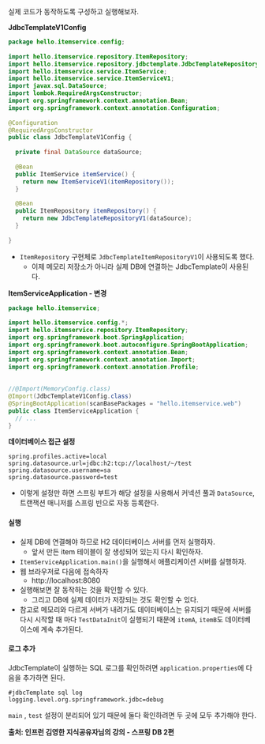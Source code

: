 실제 코드가 동작하도록 구성하고 실행해보자.

**JdbcTemplateV1Config**
```java
package hello.itemservice.config;  
  
import hello.itemservice.repository.ItemRepository;  
import hello.itemservice.repository.jdbctemplate.JdbcTemplateRepositoryV1;  
import hello.itemservice.service.ItemService;  
import hello.itemservice.service.ItemServiceV1;  
import javax.sql.DataSource;  
import lombok.RequiredArgsConstructor;  
import org.springframework.context.annotation.Bean;  
import org.springframework.context.annotation.Configuration;  
  
@Configuration  
@RequiredArgsConstructor  
public class JdbcTemplateV1Config {  
  
  private final DataSource dataSource;  
  
  @Bean  
  public ItemService itemService() {  
    return new ItemServiceV1(itemRepository());  
  }  
  
  @Bean  
  public ItemRepository itemRepository() {  
    return new JdbcTemplateRepositoryV1(dataSource);  
  }  
  
}
```
- `ItemRepository` 구현체로 `JdbcTemplateItemRepositoryV1`이 사용되도록 했다.
	- 이제 메모리 저장소가 아니라 실제 DB에 연결하는 JdbcTemplate이 사용된다.

**ItemServiceApplication - 변경**
```java
package hello.itemservice;  
  
import hello.itemservice.config.*;  
import hello.itemservice.repository.ItemRepository;  
import org.springframework.boot.SpringApplication;  
import org.springframework.boot.autoconfigure.SpringBootApplication;  
import org.springframework.context.annotation.Bean;  
import org.springframework.context.annotation.Import;  
import org.springframework.context.annotation.Profile;  
  
  
//@Import(MemoryConfig.class)  
@Import(JdbcTemplateV1Config.class)  
@SpringBootApplication(scanBasePackages = "hello.itemservice.web")  
public class ItemServiceApplication {
  // ...
}
```

**데이터베이스 접근 설정**
```
spring.profiles.active=local  
spring.datasource.url=jdbc:h2:tcp://localhost/~/test  
spring.datasource.username=sa  
spring.datasource.password=test
```
- 이렇게 설정만 하면 스프링 부트가 해당 설정을 사용해서 커넥션 풀과 `DataSource`, 트랜잭션 매니저를 스프링 빈으로 자동 등록한다.

#### 실행
- 실제 DB에 연결해야 하므로 H2 데이터베이스 서버를 먼저 실행하자.
	- 앞서 만든 item 테이블이 잘 생성되어 있는지 다시 확인하자.
- `ItemServiceApplication.main()`을 실행해서 애플리케이션 서버를 실행하자.
- 웹 브라우저로 다음에 접속하자
	- http://localhost:8080 
- 실행해보면 잘 동작하는 것을 확인할 수 있다.
	- 그리고 DB에 실제 데이터가 저장되는 것도 확인할 수 있다.  
- 참고로 메모리와 다르게 서버가 내려가도 데이터베이스는 유지되기 때문에 서버를 다시 시작할 때 마다 `TestDataInit`이 실행되기 때문에 `itemA`, `itemB`도 데이터베이스에 계속 추가된다.

#### 로그 추가
JdbcTemplate이 실행하는 SQL 로그를 확인하려면 `application.properties`에 다음을 추가하면 된다.
```
#jdbcTemplate sql log
logging.level.org.springframework.jdbc=debug
```
`main` , `test` 설정이 분리되어 있기 때문에 둘다 확인하려면 두 곳에 모두 추가해야 한다.

__출처: 인프런 김영한 지식공유자님의 강의 - 스프링 DB 2편__